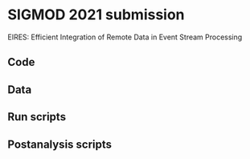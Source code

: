 # SIGMOD 2021 submission
EIRES: Efficient Integration of Remote Data in Event Stream Processing

## Code
## Data
## Run scripts
## Postanalysis scripts 
